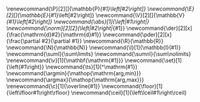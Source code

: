 \renewcommand{\P}[2][]{\mathbb{P}_{#1}\left[#2\right]}
\newcommand{\E}[2][]{\mathbb{E}_{#1}\left[#2\right]}
\newcommand{\V}[2][]{\mathbb{V}_{#1}\left[#2\right]}
\newcommand{\abs}[1]{\left|#1\right|}
\newcommand{\norm}[2][2]{\left\|#2\right\|_{#1}}
\newcommand{\der}[2][x]{\frac{\mathrm{d}#2}{\mathrm{d}#1}}
\newcommand{\pder}[2][x]{\frac{\partial #2}{\partial #1}}
\newcommand{\R}{\mathbb{R}}
\newcommand{\N}{\mathbb{N}}
\newcommand{\I}[1]{\mathbb{I}(#1)}
\newcommand{\suml}{\sum\limits}
\newcommand{\sumnl}{\sum\nolimits}
\renewcommand{\v}[1]{\mathbf{\mathrm{#1}}}
\newcommand{\set}[1]{\left\{#1\right\}}
\newcommand{\ts}[1]{^\mathrm{#1}}
\newcommand{\argmin}{\mathop{\mathrm{arg\,min}}}
\newcommand{\argmax}{\mathop{\mathrm{arg\,max}}}
\renewcommand{\c}[1]{\overline{#1}}
\newcommand{\floor}[1]{\left\lfloor#1\right\rfloor}
\newcommand{\ceil}[1]{\left\lceil#1\right\rceil}
